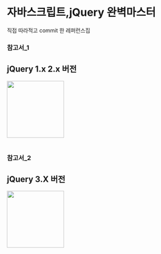 # 자바스크립트,jQuery 완벽마스터


직접 따라적고 commit 한 레퍼런스집</br>
<H3>참고서_1 </H3>
<h2>jQuery 1.x 2.x 버전 </h2>
<img src="https://user-images.githubusercontent.com/66085260/124489872-6ca97f80-ddec-11eb-991d-2f227342b254.jpg" width="150px">
</br></br>
<H3>참고서_2 </H3>
<h2>jQuery 3.X 버전 </h2>
<img src="https://user-images.githubusercontent.com/66085260/128299933-76462413-2025-4bb4-8452-b613bd7bbaa5.jpg" width="150px">
